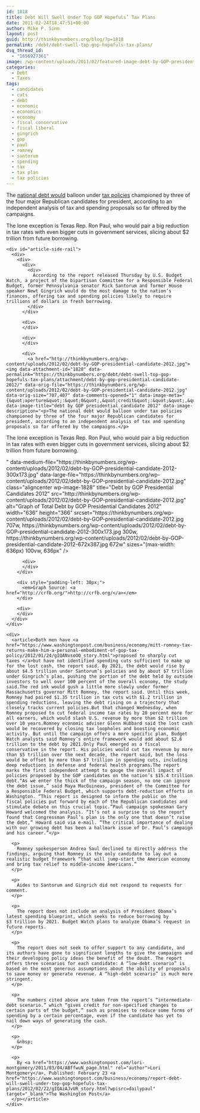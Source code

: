```yaml
---
id: 1818
title: Debt Will Swell Under Top GOP Hopefuls’ Tax Plans
date: 2011-02-24T18:47:51+00:00
author: Mike P. Sinn
layout: post
guid: http://thinkbynumbers.org/blog/?p=1818
permalink: /debt/debt-swell-top-gop-hopefuls-tax-plans/
dsq_thread_id:
  - "1656927361"
image: /wp-content/uploads/2011/02/featured-image-debt-by-GOP-presidential-candidate-2012.jpg
categories:
  - Debt
  - Taxes
tags:
  - candidates
  - cuts
  - debt
  - economic
  - economics
  - economy
  - fiscal conservative
  - fiscal liberal
  - gingrich
  - gop
  - paul
  - romney
  - santorum
  - spending
  - tax
  - tax plan
  - tax policies
---
```

The [national debt would](https://www.washingtonpost.com/business/economy/running-in-the-red-how-the-us-on-the-road-to-surplus-detoured-to-massive-debt/2011/04/28/AFFU7rNF_story.html) balloon under [tax policies](https://www.washingtonpost.com/politics/romney-obama-release-dueling-tax-overhaul-proposals/2012/02/22/gIQAKOLrTR_story.html) championed by three of the four major Republican candidates for president, according to an independent analysis of tax and spending proposals so far offered by the campaigns.

<div id="article">
  <div id="article_body">
    <div>
      <article>The lone exception is Texas Rep. Ron Paul, who would pair a big reduction in tax rates with even bigger cuts in government services, slicing about $2 trillion from future borrowing.</article>
    </div>
    
    <div id="article-side-rail">
      <div>
        <div>
          <div>
            <div>
              According to the report released Thursday by U.S. Budget Watch, a project of the bipartisan Committee for a Responsible Federal Budget, former Pennsylvania senator Rick Santorum and former House speaker Newt Gingrich would do the most damage to the nation’s finances, offering tax and spending policies likely to require trillions of dollars in fresh borrowing.
            </div>
          </div>
          
          <div>
          </div>
          
          <div>
          </div>
          
          <div>
            <a href="http://thinkbynumbers.org/wp-content/uploads/2012/02/debt-by-GOP-presidential-candidate-2012.jpg"><img data-attachment-id="1828" data-permalink="https://thinkbynumbers.org/debt/debt-swell-top-gop-hopefuls-tax-plans/attachment/debt-by-gop-presidential-candidate-2012/" data-orig-file="https://thinkbynumbers.org/wp-content/uploads/2012/02/debt-by-GOP-presidential-candidate-2012.jpg" data-orig-size="707,407" data-comments-opened="1" data-image-meta="{&quot;aperture&quot;:&quot;0&quot;,&quot;credit&quot;:&quot;&quot;,&quot;camera&quot;:&quot;&quot;,&quot;caption&quot;:&quot;&quot;,&quot;created_timestamp&quot;:&quot;0&quot;,&quot;copyright&quot;:&quot;&quot;,&quot;focal_length&quot;:&quot;0&quot;,&quot;iso&quot;:&quot;0&quot;,&quot;shutter_speed&quot;:&quot;0&quot;,&quot;title&quot;:&quot;&quot;,&quot;orientation&quot;:&quot;0&quot;}" data-image-title="debt by GOP presidential candidate 2012" data-image-description="<p>The national debt would balloon under tax policies championed by three of the four major Republican candidates for president, according to an independent analysis of tax and spending proposals so far offered by the campaigns.</p>
<p>The lone exception is Texas Rep. Ron Paul, who would pair a big reduction in tax rates with even bigger cuts in government services, slicing about $2 trillion from future borrowing.</p>
" data-medium-file="https://thinkbynumbers.org/wp-content/uploads/2012/02/debt-by-GOP-presidential-candidate-2012-300x173.jpg" data-large-file="https://thinkbynumbers.org/wp-content/uploads/2012/02/debt-by-GOP-presidential-candidate-2012.jpg" class="aligncenter  wp-image-1828" title="Debt by GOP Presidential Candidates 2012" src="http://thinkbynumbers.org/wp-content/uploads/2012/02/debt-by-GOP-presidential-candidate-2012.jpg" alt="Graph of Total Debt by GOP Presidential Candidates 2012" width="636" height="366" srcset="https://thinkbynumbers.org/wp-content/uploads/2012/02/debt-by-GOP-presidential-candidate-2012.jpg 707w, https://thinkbynumbers.org/wp-content/uploads/2012/02/debt-by-GOP-presidential-candidate-2012-300x173.jpg 300w, https://thinkbynumbers.org/wp-content/uploads/2012/02/debt-by-GOP-presidential-candidate-2012-672x387.jpg 672w" sizes="(max-width: 636px) 100vw, 636px" /></a>
          </div>
          
          <div>
          </div>
        </div>
        
        <div style="padding-left: 30px;">
          <em>Graph Source: <a href="http://crfb.org/">http://crfb.org/</a></em>
        </div>
        
        <div>
        </div>
      </div>
    </div>
    
    <div>
      <article>Both men have <a href="https://www.washingtonpost.com/business/economy/mitt-romney-tax-returns-make-him-a-personal-embodiment-of-gop-tax-policy/2012/01/24/gIQANvsoOQ_story.html">proposed to sharply cut taxes </a>but have not identified spending cuts sufficient to make up for the lost cash, the report said. By 2021, the debt would rise by about $4.5 trillion under Santorum’s policies and by about $7 trillion under Gingrich’s plan, pushing the portion of the debt held by outside investors to well over 100 percent of the overall economy, the study said.The red ink would gush a little more slowly under former Massachusetts governor Mitt Romney, the report said. Until this week, Romney had paired $1.35 trillion in tax cuts with $1.2 trillion in spending reductions, leaving the debt rising on a trajectory that closely tracks current policies.But that changed Wednesday, when Romney proposed to cut federal income tax rates by 20 percent more for all earners, which would slash U.S. revenue by more than $2 trillion over 10 years.Romney economic adviser Glenn Hubbard said the lost cash would be recovered by closing tax loopholes and boosting economic activity. But until the campaign offers a more specific plan, Budget Watch analysts said Romney’s entire framework would add about $2.6 trillion to the debt by 2021.Only Paul emerged as a fiscal conservative in the report. His policies would cut tax revenue by more than $5 trillion over the next decade, the report said, but the loss would be offset by more than $7 trillion in spending cuts, including deep reductions in defense and federal health programs.The report marks the first independent attempt to gauge the overall impact of policies proposed by the GOP candidates on the nation’s $15.4 trillion debt.“As we enter the thick of the campaign season, no one can ignore the debt issue,” said Maya MacGuineas, president of the Committee for a Responsible Federal Budget, which supports debt-reduction efforts in Washington. “This report is designed to inform the public on the fiscal policies put forward by each of the Republican candidates and stimulate debate on this crucial topic.”Paul campaign spokesman Gary Howard welcomed the analysis. “It’s not a surprise to us the report found that Congressman Paul’s plan is the only one that doesn’t raise the debt,” Howard said via e-mail. “The critical importance of dealing with our growing debt has been a hallmark issue of Dr. Paul’s campaign and his career.”</p> 
      
      <p>
        Romney spokesperson Andrea Saul declined to directly address the findings, arguing that Romney is the only candidate to lay out a realistic budget framework “that will jump-start the American economy and bring tax relief to middle-income Americans.”
      </p>
      
      <p>
        Aides to Santorum and Gingrich did not respond to requests for comment.
      </p>
      
      <p>
        The report does not include an analysis of President Obama’s latest spending blueprint, which seeks to reduce borrowing by $3 trillion by 2021. Budget Watch plans to analyze Obama’s request in future reports.
      </p>
      
      <p>
        The report does not seek to offer support to any candidate, and its authors have gone to significant lengths to give the campaigns and their developing policy ideas the benefit of the doubt. The report offers three scenarios for each candidate: A “low-debt scenario” is based on the most generous assumptions about the ability of proposals to save money or generate revenue. A “high-debt scenario” is much more stringent.
      </p>
      
      <p>
        The numbers cited above are taken from the report’s “intermediate-debt scenario.” which “gives credit for non-specified changes to certain parts of the budget,” such as promises to reduce some forms of spending by a certain percentage, even if the candidate has yet to nail down ways of generating the cash.
      </p>
      
      <p>
        &nbsp;
      </p>
      
      <p>
        By <a href="https://www.washingtonpost.com/lori-montgomery/2011/03/04/ABffwuN_page.html" rel="author">Lori Montgomery</a>, Published: February 23 <a href="https://www.washingtonpost.com/business/economy/report-debt-will-swell-under-top-gop-hopefuls-tax-plans/2012/02/22/gIQAzAJvUR_story.html?wpisrc=dailypaul" target="_blank">The Washington Post</a>
      </p></article>
    </div>
  </div>
</div>